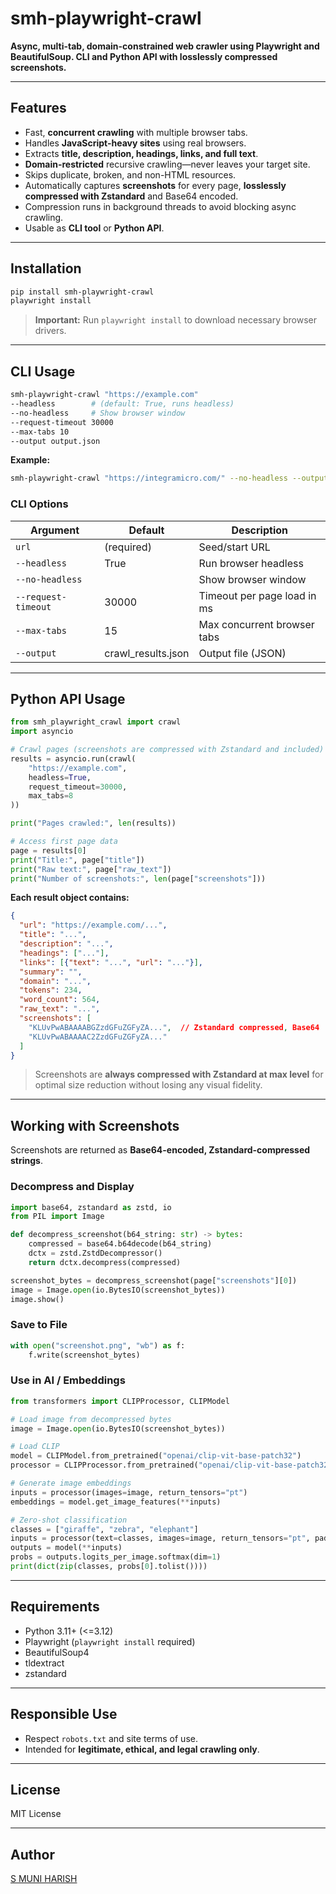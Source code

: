 # smh-playwright-crawl

**Async, multi-tab, domain-constrained web crawler using Playwright and BeautifulSoup. CLI and Python API with losslessly compressed screenshots.**

---

## Features

* Fast, **concurrent crawling** with multiple browser tabs.
* Handles **JavaScript-heavy sites** using real browsers.
* Extracts **title, description, headings, links, and full text**.
* **Domain-restricted** recursive crawling—never leaves your target site.
* Skips duplicate, broken, and non-HTML resources.
* Automatically captures **screenshots** for every page, **losslessly compressed with Zstandard** and Base64 encoded.
* Compression runs in background threads to avoid blocking async crawling.
* Usable as **CLI tool** or **Python API**.

---

## Installation

```bash
pip install smh-playwright-crawl
playwright install
```

> **Important:** Run `playwright install` to download necessary browser drivers.

---

## CLI Usage

```bash
smh-playwright-crawl "https://example.com"
--headless        # (default: True, runs headless)
--no-headless     # Show browser window
--request-timeout 30000
--max-tabs 10
--output output.json
```

**Example:**

```bash
smh-playwright-crawl "https://integramicro.com/" --no-headless --output site.json
```

### CLI Options

| Argument            | Default            | Description                 |
| ------------------- | ------------------ | --------------------------- |
| `url`               | (required)         | Seed/start URL              |
| `--headless`        | True               | Run browser headless        |
| `--no-headless`     |                    | Show browser window         |
| `--request-timeout` | 30000              | Timeout per page load in ms |
| `--max-tabs`        | 15                 | Max concurrent browser tabs |
| `--output`          | crawl_results.json | Output file (JSON)          |

---

## Python API Usage

```python
from smh_playwright_crawl import crawl
import asyncio

# Crawl pages (screenshots are compressed with Zstandard and included)
results = asyncio.run(crawl(
    "https://example.com",
    headless=True,
    request_timeout=30000,
    max_tabs=8
))

print("Pages crawled:", len(results))

# Access first page data
page = results[0]
print("Title:", page["title"])
print("Raw text:", page["raw_text"])
print("Number of screenshots:", len(page["screenshots"]))
```

**Each result object contains:**

```json
{
  "url": "https://example.com/...",
  "title": "...",
  "description": "...",
  "headings": ["..."],
  "links": [{"text": "...", "url": "..."}],
  "summary": "",
  "domain": "...",
  "tokens": 234,
  "word_count": 564,
  "raw_text": "...",
  "screenshots": [
    "KLUvPwABAAAABGZzdGFuZGFyZA...",  // Zstandard compressed, Base64
    "KLUvPwABAAAAC2ZzdGFuZGFyZA..."
  ]
}
```

> Screenshots are **always compressed with Zstandard at max level** for optimal size reduction without losing any visual fidelity.

---

## Working with Screenshots

Screenshots are returned as **Base64-encoded, Zstandard-compressed strings**.

### Decompress and Display

```python
import base64, zstandard as zstd, io
from PIL import Image

def decompress_screenshot(b64_string: str) -> bytes:
    compressed = base64.b64decode(b64_string)
    dctx = zstd.ZstdDecompressor()
    return dctx.decompress(compressed)

screenshot_bytes = decompress_screenshot(page["screenshots"][0])
image = Image.open(io.BytesIO(screenshot_bytes))
image.show()
```

### Save to File

```python
with open("screenshot.png", "wb") as f:
    f.write(screenshot_bytes)
```

### Use in AI / Embeddings

```python
from transformers import CLIPProcessor, CLIPModel

# Load image from decompressed bytes
image = Image.open(io.BytesIO(screenshot_bytes))

# Load CLIP
model = CLIPModel.from_pretrained("openai/clip-vit-base-patch32")
processor = CLIPProcessor.from_pretrained("openai/clip-vit-base-patch32")

# Generate image embeddings
inputs = processor(images=image, return_tensors="pt")
embeddings = model.get_image_features(**inputs)

# Zero-shot classification
classes = ["giraffe", "zebra", "elephant"]
inputs = processor(text=classes, images=image, return_tensors="pt", padding=True)
outputs = model(**inputs)
probs = outputs.logits_per_image.softmax(dim=1)
print(dict(zip(classes, probs[0].tolist())))
```

---

## Requirements

* Python 3.11+ (<=3.12)
* Playwright (`playwright install` required)
* BeautifulSoup4
* tldextract
* zstandard

---

## Responsible Use

* Respect `robots.txt` and site terms of use.
* Intended for **legitimate, ethical, and legal crawling only**.

---

## License

MIT License

---

## Author

[S MUNI HARISH](mailto:samamuniharish@gmail.com)